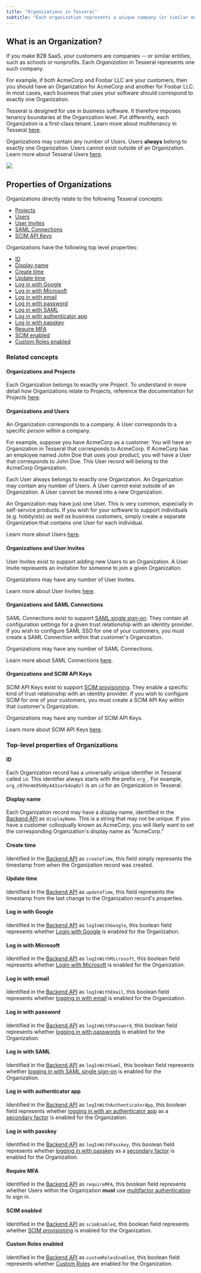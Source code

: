 ```yaml
---
title: "Organizations in Tesseral"
subtitle: "Each organization represents a unique company (or similar entity) that uses your software"
---
```


## What is an Organization?

If you make B2B SaaS, your customers are companies -- or similar entities, such as schools or nonprofits. Each *Organization* in Tesseral represents one such company. 

For example, if both AcmeCorp and Foobar LLC are your customers, then you should have an Organization for AcmeCorp and another for Foobar LLC. In most cases, each business that uses your software should correspond to exactly one Organization.

Tesseral is designed for use in business software. It therefore imposes tenancy boundaries at the Organization level. Put differently, each Organization is a first-class tenant. Learn more about multitenancy in Tesseral [here](/docs/features/b2b-multitenancy).

Organizations may contain any number of Users. Users **always** belong to exactly one Organization. Users cannot exist outside of an Organization. Learn more about Tesseral Users [here](/docs/concepts/users).

<Frame caption="Organizations always belong to Projects" >
    <img src = "/assets/concepts/hierarchy-organization.png">
    </img>
</Frame>


## Properties of Organizations

Organizations directly relate to the following Tesseral concepts:
* [Projects](/docs/concepts/projects#projects-and-organizations)
* [Users](#organizations-and-users)
* [User Invites](#organizations-and-user-invites)
* [SAML Connections](#organizations-and-saml-connections)
* [SCIM API Keys](#organizations-and-scim-api-keys)

Organizations have the following top level properties:

* [ID](#id)
* [Display name](#display-name)
* [Create time](#create-time)
* [Update time](#update-time)
* [Log in with Google](#log-in-with-google)
* [Log in with Microsoft](#log-in-with-microsoft)
* [Log in with email](#log-in-with-microsoft)
* [Log in with password](#log-in-with-password)
* [Log in with SAML](#log-in-with-saml)
* [Log in with authenticator app](#log-in-with-authenticator-app)
* [Log in with passkey](#log-in-with-passkey)
* [Require MFA](#require-mfa)
* [SCIM enabled](#scim-enabled)
* [Custom Roles enabled](#custom-roles-enabled)


### Related concepts

#### Organizations and Projects

Each Organization belongs to exactly one Project. To understand in more detail how Organizations relate to Projects, reference the documentation for Projects [here](/docs/concepts/projects#projects-and-organizations).

#### Organizations and Users

An Organization corresponds to a company. A User corresponds to a specific *person* within a company. 

For example, suppose you have AcmeCorp as a customer. You will have an Organization in Tesseral that corresponds to AcmeCorp. If AcmeCorp has an employee named John Doe that uses your product, you will have a User that corresponds to John Doe. This User record will belong to the AcmeCorp Organization.

Each User always belongs to exactly one Organization. An Organization may contain any number of Users. A User cannot exist outside of an Organization. A User cannot be moved into a new Organization.

<Note>An Organization may have just one User. This is very common, especially in self-service products. If you wish for your software to support individuals (e.g. hobbyists) *as well as* business customers, simply create a separate Organization that contains one User for each individual. </Note> 

Learn more about Users [here](/docs/concepts/users).

#### Organizations and User Invites

User Invites exist to support adding new Users to an Organization. A User Invite represents an invitation for someone to join a given Organization. 

Organizations may have any number of User Invites. 

Learn more about User Invites [here](/docs/concepts/user-invites).


#### Organizations and SAML Connections

SAML Connections exist to support [SAML single sign-on](/docs/features/saml-sso). They contain all configuration settings for a given trust relationship with an identity provider. If you wish to configure SAML SSO for one of your customers, you must create a SAML Connection within that customer's Organization. 

Organizations may have any number of SAML Connections. 

Learn more about SAML Connections [here](/docs/concepts/saml-connections).

#### Organizations and SCIM API Keys

SCIM API Keys exist to support [SCIM provisioning](/docs/features/scim-provisioning). They enable a specific kind of trust relationship with an identity provider. If you wish to configure SCIM for one of your customers, you must create a SCIM API Key within that customer's Organization.

Organizations may have any number of SCIM API Keys. 

Learn more about SCIM API Keys [here](/docs/concepts/scim-api-keys).

### Top-level properties of Organizations

#### ID

Each Organization record has a universally unique identifier in Tesseral called `id`. This identifier always starts with the prefix `org_`. For example, `org_c07mn4m95d0y443zarb4oq0zl` is an `id` for an Organization in Tesseral. 


#### Display name

Each Organization record may have a display name, identified in the [Backend API](/docs/backend-api-reference) as `displayName`. This is a string that may not be unique. If you have a customer colloqiually known as AcmeCorp, you will likely want to set the corresponding Organization's display name as "AcmeCorp."

#### Create time

Identified in the [Backend API](/docs/backend-api-reference) as `createTime`, this field simply represents the timestamp from when the Organization record was created.

#### Update time

Identified in the [Backend API](/docs/backend-api-reference) as `updateTime`, this field  represents the timestamp from the last change to the Organization record's properties.

#### Log in with Google

Identified in the [Backend API](/docs/backend-api-reference) as `logInWithGoogle`, this boolean field represents whether [Login with Google](/docs/login-methods/primary-factors/log-in-with-google) is enabled for the Organization.

#### Log in with Microsoft

Identified in the [Backend API](/docs/backend-api-reference) as `logInWithMicrosoft`, this boolean field represents whether [Login with Microsoft](/docs/login-methods/primary-factors/log-in-with-microsoft) is enabled for the Organization.

#### Log in with email

Identified in the [Backend API](/docs/backend-api-reference) as `logInWithEmail`, this boolean field represents whether [logging in with email](/docs/login-methods/primary-factors/log-in-with-email-magic-links) is enabled for the Organization.


#### Log in with password

Identified in the [Backend API](/docs/backend-api-reference) as `logInWithPassword`, this boolean field represents whether [logging in with passwords](/docs/login-methods/primary-factors/log-in-with-password) is enabled for the Organization.


#### Log in with SAML

Identified in the [Backend API](/docs/backend-api-reference) as `logInWithSaml`, this boolean field represents whether [logging in with SAML single sign-on](/docs/login-methods/primary-factors/log-in-with-enterprise-sso-saml) is enabled for the Organization.


#### Log in with authenticator app

Identified in the [Backend API](/docs/backend-api-reference) as `logInWithAuthenticatorApp`, this boolean field represents whether [logging in with an authenticator app](/docs/login-methods/secondary-factors/log-in-with-authenticator-app) as a [secondary factor](/docs/features/multifactor-authentication-mfa) is enabled for the Organization.


#### Log in with passkey

Identified in the [Backend API](/docs/backend-api-reference) as `logInWithPasskey`, this boolean field represents whether [logging in with passkey](/docs/login-methods/secondary-factors/log-in-with-passkey) as a [secondary factor](/docs/features/multifactor-authentication-mfa) is enabled for the Organization.


#### Require MFA

Identified in the [Backend API](/docs/backend-api-reference) as `requireMFA`, this boolean field represents whether Users within the Organization **must** use [multifactor authentication](/docs/features/multifactor-authentication-mfa) to sign in.

#### SCIM enabled

Identified in the [Backend API](/docs/backend-api-reference) as `scimEnabled`, this boolean field represents whether [SCIM provisioning](/docs/features/scim-provisioning) is enabled for the Organization.

#### Custom Roles enabled

Identified in the [Backend API](/docs/backend-api-reference) as `customRolesEnabled`, this boolean field represents whether [Custom Roles](/docs/features/role-based-access-control#custom-roles) are enabled for the Organization.
